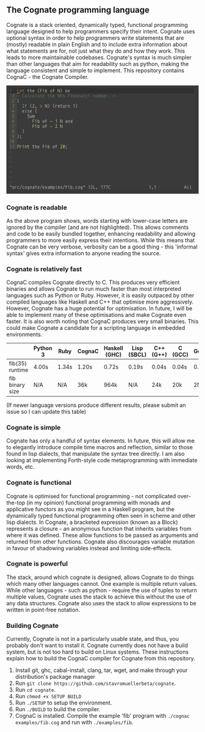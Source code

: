 ## The Cognate programming language
Cognate is a stack oriented, dynamically typed, functional programming language designed to help programmers specify their intent. Cognate uses optional syntax in order to help programmers write statements that are (mostly) readable in plain English and to include extra information about what statements are for, not just what they do and how they work. This leads to more maintainable codebases. Cognate's syntax is much simpler than other languages that aim for readability such as python, making the language consistent and simple to implement. This repository contains CognaC - the Cognate Compiler.

![Program to compute the 42nd Fibonacci number](fibonacci.png?raw=true)

### Cognate is readable
As the above program shows, words starting with lower-case letters are ignored by the compiler (and are not highlighted). This allows comments and code to be easily bundled together, enhancing readability and allowing programmers to more easily express their intentions. While this means that Cognate can be very verbose, verbosity can be a good thing - this 'informal syntax' gives extra information to anyone reading the source.

### Cognate is relatively fast
CognaC compiles Cognate directly to C. This produces very efficient binaries and allows Cognate to run much faster than most interpreted languages such as Python or Ruby. However, it is easily outpaced by other compiled languages like Haskell and C++ that optimise more aggressively. However, Cognate has a huge potential for optimisation. In future, I will be able to implement many of these optimisations and make Cognate even faster. It is also worth noting that CognaC produces very small binaries. This could make Cognate a candidate for a scripting language in embedded environments.

|                 | Python 3 | Ruby  | CognaC | Haskell (GHC) | Lisp (SBCL) | C++ (G++) | C (GCC) | Golang |
|-----------------|----------|-------|--------|---------------|-------------|-----------|---------|--------|
| fib(35) runtime | 4.00s    | 1.34s | 1.20s  | 0.72s         | 0.19s       | 0.04s     | 0.04s   | 0.08s  |
| fib binary size | N/A      | N/A   | 36k    | 964k          | N/A         | 24k       | 20k     | 2M     |

(If newer language versions produce different results, please submit an issue so I can update this table)

### Cognate is simple
Cognate has only a handful of syntax elements. In future, this will allow me to elegantly introduce compile time macros and reflection, similar to those found in lisp dialects, that manipulate the syntax tree directly. I am also looking at implementing Forth-style code metaprogramming with immediate words, etc. 

### Cognate is functional
Cognate is optimised for functional programming - not complicated over-the-top (in my opinion) functional programming with monads and applicative functors as you might see in a Haskell program, but the dynamically typed functional programming often seen in scheme and other lisp dialects. In Cognate, a bracketed expression (known as a Block) represents a closure - an anonymous function that inherits variables from where it was defined. These allow functions to be passed as arguments and returned from other functions. Cognate also discourages variable mutation in favour of shadowing variables instead and limiting side-effects.

### Cognate is powerful
The stack, around which cognate is designed, allows Cognate to do things which many other languages cannot. One example is multiple return values. While other languages - such as python - require the use of tuples to return multiple values, Cognate uses the stack to achieve this without the use of any data structures. Cognate also uses the stack to allow expressions to be written in point-free notation.

### Building Cognate
Currently, Cognate is not in a particularly usable state, and thus, you probably don't want to install it. Cognate currently does not have a build system, but is not too hard to build on Linux systems. These instructions explain how to build the CognaC compiler for Cognate from this repository.
1) Install git, ghc, cabal-install, clang, tar, wget, and make through your distribution's package manager
2) Run ```git clone https://github.com/stavromuellerbeta/cognate```.
3) Run ```cd cognate```.
4) Run ```chmod +x SETUP BUILD```
5) Run ```./SETUP``` to setup the environment.
6) Run ```./BUILD``` to build the compiler.
7) CognaC is installed. Compile the example 'fib' program with ```./cognac examples/fib.cog``` and run with ```./examples/fib```.
